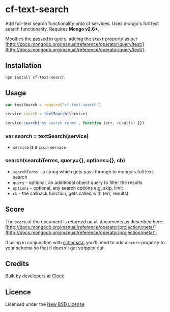 # cf-text-search

Add full-text search functionality onto cf services. Uses mongo's full text search functionality. Requires **Mongo v2.6+**.

Modifies the passed in query, adding the `$text` property as per [http://docs.mongodb.org/manual/reference/operator/query/text/](http://docs.mongodb.org/manual/reference/operator/query/text/).

## Installation

```
npm install cf-text-search
```

## Usage

```js
var textSearch = require('cf-text-search')

service.search = textSearch(service)

service.search('my search terms', function (err, results) {})
```

### var search = textSearch(service)

- `service` is a `crud-service`

### search(searchTerms, query={}, options={}, cb)

- `searchTerms` - a string which gets pass through to mongo's full text search
- `query` - optional, an additional object query to filter the results
- `options` - optional, any search options e.g. skip, limit
- `cb` - the callback function, gets called with (err, results)

## Score
The `score` of the document is returned on all documents as described here:
[http://docs.mongodb.org/manual/reference/operator/projection/meta/](http://docs.mongodb.org/manual/reference/operator/projection/meta/).

If using in conjunction with [schemata](https://www.npmjs.org/package/schemata), you'll need to add a `score` property to your schema so that it doesn't get stripped out.

## Credits
Built by developers at [Clock](http://clock.co.uk).

## Licence
Licensed under the [New BSD License](http://opensource.org/licenses/bsd-license.php)
